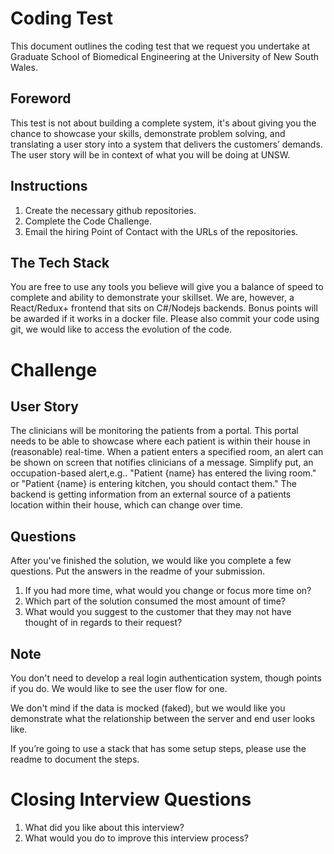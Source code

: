 # Coding Test
This document outlines the coding test that we request you undertake at Graduate School of Biomedical Engineering at the University of New South Wales.

## Foreword
This test is not about building a complete system, it's about giving you the chance to showcase your skills, demonstrate problem solving, and translating a user story into a system that delivers the customers’ demands. The user story will be in context of what you will be doing at UNSW.

## Instructions
1. Create the necessary github repositories.
2. Complete the Code Challenge.
3. Email the hiring Point of Contact with the URLs of the repositories.

## The Tech Stack
You are free to use any tools you believe will give you a balance of speed to complete and ability to demonstrate your skillset. We are, however, a React/Redux+ frontend that sits on C#/Nodejs backends. Bonus points will be awarded if it works in a docker file. Please also commit your code using git, we would like to access the evolution of the code.

# Challenge
## User Story

The clinicians will be monitoring the patients from a portal. This portal needs to be able to showcase where each patient is within their house in (reasonable) real-time. When a patient enters a specified room, an alert can be shown on screen that notifies clinicians of a message. Simplify put, an occupation-based alert,e.g.. "Patient {name} has entered the living room." or "Patient {name} is entering kitchen, you should contact them."
The backend is getting information from an external source of a patients location within their house, which can change over time.
## Questions
After you've finished the solution, we would like you complete a few questions. Put the answers in the readme of your submission.
1. If you had more time, what would you change or focus more time on?
2. Which part of the solution consumed the most amount of time?
3. What would you suggest to the customer that they may not have thought of in regards to their request?
## Note
You don't need to develop a real login authentication system, though points if you do. We would like to see the user flow for one.

We don't mind if the data is mocked (faked), but we would like you demonstrate what the relationship between the server and end user looks like.

If you’re going to use a stack that has some setup steps, please use the readme to document the steps.

# Closing Interview Questions
1. What did you like about this interview?
2. What would you do to improve this interview process?


